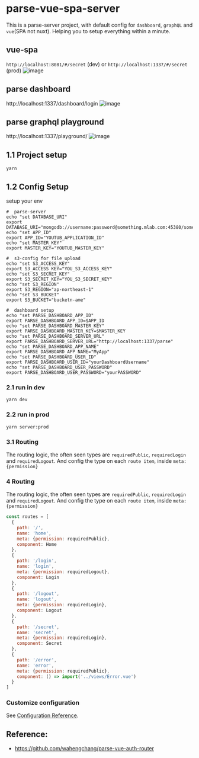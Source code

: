 # parse-vue-spa-server
This is a parse-server  project, with default config for `dashboard`, `graphQL` and `vue`(SPA not nuxt). Helping you to setup everything within a minute. 


## vue-spa 
`http://localhost:8081/#/secret` (dev) or `http://localhost:1337/#/secret` (prod)
![image](https://user-images.githubusercontent.com/5538753/71544536-bde8df80-29bb-11ea-8fd7-cd05f94e2042.png)

## parse dashboard
http://localhost:1337/dashboard/login
![image](https://user-images.githubusercontent.com/5538753/73072279-c1568480-3eef-11ea-9508-2778fe85e298.png)


## parse graphql playground
http://localhost:1337/playground/
![image](https://user-images.githubusercontent.com/5538753/73072321-d29f9100-3eef-11ea-92bd-6521ad328102.png)


## 1.1 Project setup
```
yarn 
```
## 1.2 Config Setup

setup your env

```shell
#  parse-server 
echo "set DATABASE_URI"
export DATABASE_URI="mongodb://username:password@something.mlab.com:45380/something"
echo "set APP_ID"
export APP_ID="YOUTUB_APPLICATION_ID"
echo "set MASTER_KEY"
export MASTER_KEY="YOUTUB_MASTER_KEY"

#  s3-config for file upload
echo "set S3_ACCESS_KEY"
export S3_ACCESS_KEY="YOU_S3_ACCESS_KEY"
echo "set S3_SECRET_KEY"
export S3_SECRET_KEY="YOU_S3_SECRET_KEY"
echo "set S3_REGION"
export S3_REGION="ap-northeast-1"
echo "set S3_BUCKET"
export S3_BUCKET="bucketn-ame"

#  dashboard setup
echo "set PARSE_DASHBOARD_APP_ID"
export PARSE_DASHBOARD_APP_ID=$APP_ID
echo "set PARSE_DASHBOARD_MASTER_KEY"
export PARSE_DASHBOARD_MASTER_KEY=$MASTER_KEY
echo "set PARSE_DASHBOARD_SERVER_URL"
export PARSE_DASHBOARD_SERVER_URL="http://localhost:1337/parse"
echo "set PARSE_DASHBOARD_APP_NAME"
export PARSE_DASHBOARD_APP_NAME="MyApp"
echo "set PARSE_DASHBOARD_USER_ID"
export PARSE_DASHBOARD_USER_ID="yourDashboardUsername"
echo "set PARSE_DASHBOARD_USER_PASSWORD"
export PARSE_DASHBOARD_USER_PASSWORD="yourPASSWORD"

```


### 2.1 run in dev
```
yarn dev
```

### 2.2 run in prod
```
yarn server:prod
```


### 3.1 Routing
The routing logic, the often seen types are `requiredPublic`, `requiredLogin` and `requiredLogout`. And config the type on each `route item`, inside `meta: {permission}`



### 4 Routing
The routing logic, the often seen types are `requiredPublic`, `requiredLogin` and `requiredLogout`. And config the type on each `route item`, inside `meta: {permission}`
```js
const routes = [
  {
    path: '/',
    name: 'home',
    meta: {permission: requiredPublic},
    component: Home
  },
  {
    path: '/login',
    name: 'login',
    meta: {permission: requiredLogout},
    component: Login
  },
  {
    path: '/logout',
    name: 'logout',
    meta: {permission: requiredLogin},
    component: Logout
  },
  {
    path: '/secret',
    name: 'secret',
    meta: {permission: requiredLogin},
    component: Secret
  },
  {
    path: '/error',
    name: 'error',
    meta: {permission: requiredPublic},
    component: () => import('../views/Error.vue')
  }
]
```



### Customize configuration
See [Configuration Reference](https://cli.vuejs.org/config/).


## Reference:
 - https://github.com/wahengchang/parse-vue-auth-router